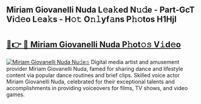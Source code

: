 ## Miriam Giovanelli Nuda L𝚎a𝚔ed N𝚞𝚍e - Part-GcT Vi𝚍𝚎o L𝚎a𝚔s - H𝚘𝚝 O𝚗𝚕yf𝚊ns P𝚑𝚘tos H1Hjl

# <h2><a href="http://kfdwaa8.oniu.top/?m=Miriam+Giovanelli+Nuda">🔗👉 🔴 Miriam Giovanelli Nuda P𝚑ot𝚘𝚜 V𝚒d𝚎o</a></h2>

[![Miriam Giovanelli Nuda Nu𝚍e𝚜](https://i.imgur.com/0qMVB7G.gif)](http://kfdwaa8.oniu.top/?m=Miriam+Giovanelli+Nuda)
Digital media artist and amusement provider Miriam Giovanelli Nuda, famed for sharing dance and lifestyle content via popular dance routines and brief clips. Skilled voice actor Miriam Giovanelli Nuda, celebrated for their exceptional talents and accomplishments in providing voiceovers for films, TV shows, and video games.  
